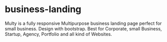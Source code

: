 # business-landing
Multy is a fully responsive Multipurpose business landing page perfect for small business. Design with bootstrap. Best for Corporate, small Business, Startup, Agency, Portfolio and all kind of Websites.
